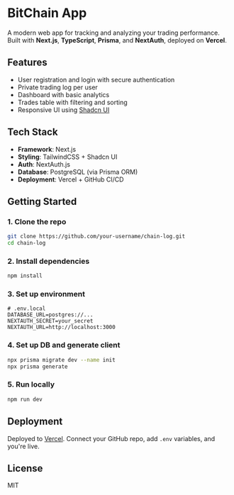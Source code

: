 # BitChain App

A modern web app for tracking and analyzing your trading performance.  
Built with **Next.js**, **TypeScript**, **Prisma**, and **NextAuth**, deployed on **Vercel**.

## Features

- User registration and login with secure authentication
- Private trading log per user
- Dashboard with basic analytics
- Trades table with filtering and sorting
- Responsive UI using [Shadcn UI](https://ui.shadcn.com)

## Tech Stack

- **Framework**: Next.js
- **Styling**: TailwindCSS + Shadcn UI
- **Auth**: NextAuth.js
- **Database**: PostgreSQL (via Prisma ORM)
- **Deployment**: Vercel + GitHub CI/CD

## Getting Started

### 1. Clone the repo

```bash
git clone https://github.com/your-username/chain-log.git
cd chain-log
```

### 2. Install dependencies

```bash
npm install
```

### 3. Set up environment

```env
# .env.local
DATABASE_URL=postgres://...
NEXTAUTH_SECRET=your_secret
NEXTAUTH_URL=http://localhost:3000
```

### 4. Set up DB and generate client

```bash
npx prisma migrate dev --name init
npx prisma generate
```

### 5. Run locally

```bash
npm run dev
```

## Deployment

Deployed to [Vercel](https://vercel.com). Connect your GitHub repo, add `.env` variables, and you're live.

## License

MIT
